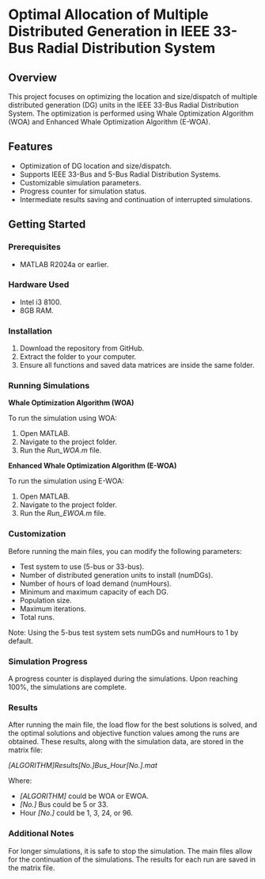 # Optimal Allocation of Multiple Distributed Generation in IEEE 33-Bus Radial Distribution System
## Overview
This project focuses on optimizing the location and size/dispatch of multiple distributed generation (DG) units in the IEEE 33-Bus Radial Distribution System. The optimization is performed using Whale Optimization Algorithm (WOA) and Enhanced Whale Optimization Algorithm (E-WOA).
## Features
- Optimization of DG location and size/dispatch.
- Supports IEEE 33-Bus and 5-Bus Radial Distribution Systems.
- Customizable simulation parameters.
- Progress counter for simulation status.
- Intermediate results saving and continuation of interrupted simulations.
## Getting Started
### Prerequisites
- MATLAB R2024a or earlier.
### Hardware Used
- Intel i3 8100.
- 8GB RAM.
### Installation
1. Download the repository from GitHub.
2. Extract the folder to your computer.
3. Ensure all functions and saved data matrices are inside the same folder.
### Running Simulations

**Whale Optimization Algorithm (WOA)**

To run the simulation using WOA:

1. Open MATLAB.
2. Navigate to the project folder.
3. Run the _Run_WOA.m_ file.
   
**Enhanced Whale Optimization Algorithm (E-WOA)**

To run the simulation using E-WOA:

1. Open MATLAB.
2. Navigate to the project folder.
3. Run the _Run_EWOA.m_ file.

### Customization

Before running the main files, you can modify the following parameters:

- Test system to use (5-bus or 33-bus).
- Number of distributed generation units to install (numDGs).
- Number of hours of load demand (numHours).
- Minimum and maximum capacity of each DG.
- Population size.
- Maximum iterations.
- Total runs.

Note: Using the 5-bus test system sets numDGs and numHours to 1 by default.

### Simulation Progress
A progress counter is displayed during the simulations. Upon reaching 100%, the simulations are complete.

### Results
After running the main file, the load flow for the best solutions is solved, and the optimal solutions and objective function values among the runs are obtained. These results, along with the simulation data, are stored in the matrix file:

_[ALGORITHM]_Results_[No.]Bus_Hour[No.].mat_

Where:

- _[ALGORITHM]_ could be WOA or EWOA.
- _[No.]_ Bus could be 5 or 33.
- Hour _[No.]_ could be 1, 3, 24, or 96.

### Additional Notes

For longer simulations, it is safe to stop the simulation. The main files allow for the continuation of the simulations. The results for each run are saved in the matrix file.

